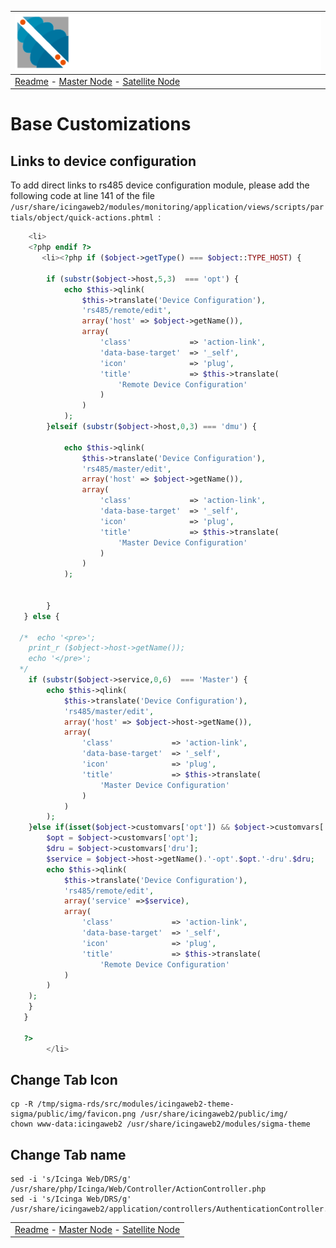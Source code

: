 | ![Sigma Telecom](/docs/logo-sigma.svg)                                                                                 |
| ---------------------------------------------------------------------------------------------------------------------- |
| [Readme](/readme.md) - [Master Node](/docs/setup_master_debian.md) - [Satellite Node](/docs/setup_satellite_debian.md) |

# Base Customizations

## Links to device configuration

To add direct links to rs485 device configuration module, please add the following code at line 141 of the file `/usr/share/icingaweb2/modules/monitoring/application/views/scripts/partials/object/quick-actions.phtml `:

```php
    <li>
    <?php endif ?>
       <li><?php if ($object->getType() === $object::TYPE_HOST) {
       
	    if (substr($object->host,5,3)  === 'opt') {
            echo $this->qlink(
                $this->translate('Device Configuration'),
                'rs485/remote/edit',
                array('host' => $object->getName()),
                array(
                    'class'             => 'action-link',
                    'data-base-target'  => '_self',
                    'icon'              => 'plug',
                    'title'             => $this->translate(
                        'Remote Device Configuration'
                    )
                )
            );
	    }elseif (substr($object->host,0,3) === 'dmu') {

            echo $this->qlink(
                $this->translate('Device Configuration'),
                'rs485/master/edit',
                array('host' => $object->getName()),
                array(
                    'class'             => 'action-link',
                    'data-base-target'  => '_self',
                    'icon'              => 'plug',
                    'title'             => $this->translate(
                        'Master Device Configuration'
                    )
                )
            );


	    } 
   } else {

  /*  echo '<pre>';
    print_r ($object->host->getName());
    echo '</pre>';
  */
    if (substr($object->service,0,6)  === 'Master') {
        echo $this->qlink(
            $this->translate('Device Configuration'),
            'rs485/master/edit',
            array('host' => $object->host->getName()),
            array(
                'class'             => 'action-link',
                'data-base-target'  => '_self',
                'icon'              => 'plug',
                'title'             => $this->translate(
                    'Master Device Configuration'
                )
            )
        );
    }else if(isset($object->customvars['opt']) && $object->customvars['dru']){
        $opt = $object->customvars['opt'];
        $dru = $object->customvars['dru'];
        $service = $object->host->getName().'-opt'.$opt.'-dru'.$dru;
        echo $this->qlink(
            $this->translate('Device Configuration'),
            'rs485/remote/edit',
            array('service' =>$service),
            array(
                'class'             => 'action-link',
                'data-base-target'  => '_self',
                'icon'              => 'plug',
                'title'             => $this->translate(
                    'Remote Device Configuration'
            )
        )
    );
    }
   }
   
   ?>
        </li>

```

## Change Tab Icon 
```
cp -R /tmp/sigma-rds/src/modules/icingaweb2-theme-sigma/public/img/favicon.png /usr/share/icingaweb2/public/img/
chown www-data:icingaweb2 /usr/share/icingaweb2/modules/sigma-theme
```

## Change Tab name
```
sed -i 's/Icinga Web/DRS/g' /usr/share/php/Icinga/Web/Controller/ActionController.php
sed -i 's/Icinga Web/DRS/g' /usr/share/icingaweb2/application/controllers/AuthenticationController.php

```

|                                                                                                                        |
| ---------------------------------------------------------------------------------------------------------------------- |
| [Readme](/readme.md) - [Master Node](/docs/setup_master_debian.md) - [Satellite Node](/docs/setup_satellite_debian.md) |
